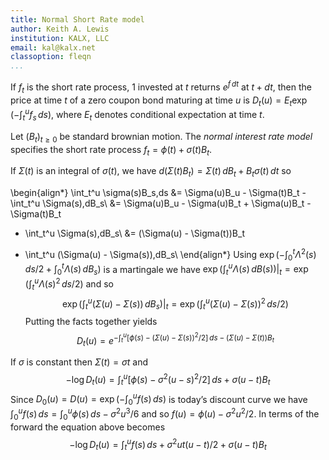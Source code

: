 ```yaml
---
title: Normal Short Rate model
author: Keith A. Lewis
institution: KALX, LLC
email: kal@kalx.net
classoption: fleqn
...
```


If $f_t$ is the short rate process, 1 invested at $t$ returns $e^{f\,dt}$
at $t + dt$, then the price at time $t$ of a zero coupon bond maturing
at time $u$ is $D_t(u) = E_t \exp(-\int_t^u f_s\,ds)$, where $E_t$
denotes conditional expectation at time $t$.

Let $(B_t)_{t\ge0}$ be standard brownian motion.
The _normal interest rate model_ specifies the short rate process
$f_t = \phi(t) + \sigma(t)B_t$.

If $\Sigma(t)$ is an integral of $\sigma(t)$,
we have $d(\Sigma(t) B_t) = \Sigma(t)\,dB_t + B_t\sigma(t)\,dt$ so

\begin{align*}
\int_t^u \sigma(s)B_s\,ds
&= \Sigma(u)B_u - \Sigma(t)B_t - \int_t^u \Sigma(s)\,dB_s\\
&= \Sigma(u)B_u - \Sigma(u)B_t + \Sigma(u)B_t - \Sigma(t)B_t
  - \int_t^u \Sigma(s)\,dB_s\\
&= (\Sigma(u) - \Sigma(t))B_t
  + \int_t^u (\Sigma(u) - \Sigma(s))\,dB_s\\
\end{align*}
Using $\exp(-\int_0^t \Lambda^2(s)\,ds/2 + \int_0^t \Lambda(s)\,dB_s)$ is a martingale
we have $\exp(\int_t^u \Lambda(s)\,dB(s))|_t = \exp(\int_t^u \Lambda(s)^2\,ds/2)$ and so
$$
    \exp(\int_t^u (\Sigma(u) - \Sigma(s))\,dB_s)|_t
    = \exp(\int_t^u (\Sigma(u) - \Sigma(s))^2\,ds/2)
$$
Putting the facts together yields
$$
    D_t(u) = e^{-\int_t^u [\phi(s)
        - (\Sigma(u) - \Sigma(s))^2/2]\,ds
        - (\Sigma(u) - \Sigma(t))B_t}
$$

If $\sigma$ is constant then $\Sigma(t) = \sigma t$ and
$$
    -\log D_t(u) = \int_t^u [\phi(s) - \sigma^2(u - s)^2/2]\,ds
            +  \sigma(u - t) B_t
$$
Since $D_0(u) = D(u) = \exp(-\int_0^u f(s)\,ds)$ is today’s discount
curve we have $\int_0^u f(s)\,ds = \int_0^u \phi(s)\,ds - \sigma^2 u^3/6$
and so $f(u) = \phi(u) - \sigma^2 u^2/2$.  In terms of the forward the
equation above becomes
$$
    -\log D_t(u) = \int_t^u f(s)\, ds + \sigma^2ut(u - t)/2 +  \sigma(u - t) B_t
$$
